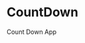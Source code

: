 # CountDown
 Count Down App
     
          
                                                    
                                                           
                                            
                            
                 
      
    
      
 
